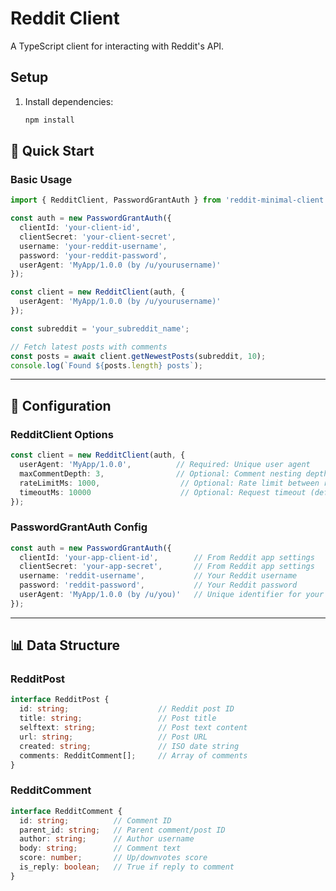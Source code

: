 # Reddit Client

A TypeScript client for interacting with Reddit's API.

## Setup

1. Install dependencies:
   ```bash
   npm install
   ```

## 🚀 Quick Start

### Basic Usage

```ts
import { RedditClient, PasswordGrantAuth } from 'reddit-minimal-client';

const auth = new PasswordGrantAuth({
  clientId: 'your-client-id',
  clientSecret: 'your-client-secret', 
  username: 'your-reddit-username',
  password: 'your-reddit-password',
  userAgent: 'MyApp/1.0.0 (by /u/yourusername)'
});

const client = new RedditClient(auth, {
  userAgent: 'MyApp/1.0.0 (by /u/yourusername)'
});

const subreddit = 'your_subreddit_name';

// Fetch latest posts with comments
const posts = await client.getNewestPosts(subreddit, 10);
console.log(`Found ${posts.length} posts`);
```

---

## 🔧 Configuration

### RedditClient Options

```ts
const client = new RedditClient(auth, {
  userAgent: 'MyApp/1.0.0',          // Required: Unique user agent
  maxCommentDepth: 3,                // Optional: Comment nesting depth (default: 3)
  rateLimitMs: 1000,                  // Optional: Rate limit between requests (default: 1000ms)
  timeoutMs: 10000                    // Optional: Request timeout (default: 10s)
});
```

### PasswordGrantAuth Config

```ts
const auth = new PasswordGrantAuth({
  clientId: 'your-app-client-id',        // From Reddit app settings
  clientSecret: 'your-app-secret',       // From Reddit app settings  
  username: 'reddit-username',           // Your Reddit username
  password: 'reddit-password',           // Your Reddit password
  userAgent: 'MyApp/1.0.0 (by /u/you)'   // Unique identifier for your app
});
```

---

## 📊 Data Structure

### RedditPost

```ts
interface RedditPost {
  id: string;                    // Reddit post ID
  title: string;                 // Post title
  selftext: string;              // Post text content
  url: string;                   // Post URL
  created: string;               // ISO date string
  comments: RedditComment[];     // Array of comments
}
```

### RedditComment

```ts
interface RedditComment {
  id: string;          // Comment ID
  parent_id: string;   // Parent comment/post ID
  author: string;      // Author username
  body: string;        // Comment text
  score: number;       // Up/downvotes score
  is_reply: boolean;   // True if reply to comment
}
```
